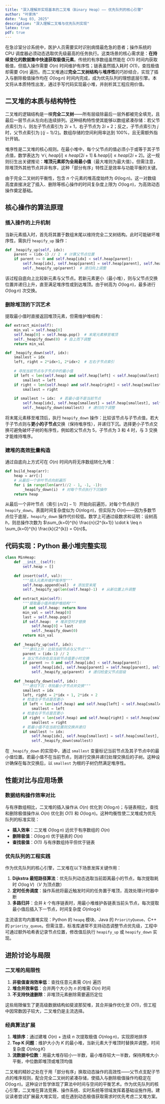 ```yaml
---
title: "深入理解并实现基本的二叉堆（Binary Heap）—— 优先队列的核心引擎"
author: "叶家炜"
date: "Aug 03, 2025"
description: "深入理解二叉堆与优先队列实现"
latex: true
pdf: true
---
```


在急诊室分诊系统中，医护人员需要实时识别病情最危急的患者；操作系统的 CPU 调度器必须动态选取优先级最高的任务执行。这类场景的核心需求是：**在持续变化的数据集中快速获取极值元素**。传统的有序数组虽然能在 $O(1)$ 时间内获取极值，但插入操作需要 $O(n)$ 时间维护有序性；链表虽然插入耗时 $O(1)$，查找极值却需要 $O(n)$ 遍历。而二叉堆通过**完全二叉树结构**与**堆序性**的巧妙结合，实现了插入与删除极值操作均在 $O(\log n)$ 时间内完成，成为优先队列的理想底层引擎。本文将从本质特性出发，通过手写代码实现最小堆，并剖析其工程应用价值。

## 二叉堆的本质与结构特性

二叉堆的逻辑结构是一棵**完全二叉树**——所有层级除最后一层外都被完全填充，且最后一层节点从左向右连续排列。这种结构特性使其能够以数组紧凑存储：若父节点索引为 $i$，则左子节点索引为 $2i+1$，右子节点为 $2i+2$；反之，子节点索引为 $j$ 时，父节点索引为 $\lfloor (j-1)/2 \rfloor$。数组存储的空间利用率达到 100%，且无需额外指针开销。

堆序性是二叉堆的核心规则。在最小堆中，每个父节点的值必须小于或等于其子节点值，数学表达为 $\forall i,\ heap[i] \leq heap[2i+1]\ \&\ heap[i] \leq heap[2i+2]$。这一规则衍生出关键推论：**堆顶元素即为全局最小值**（最大堆则为最大值）。但需注意，除堆顶外其他节点并非有序，这种「部分有序」特性正是效率与功能平衡的关键。

由于完全二叉树的平衡性，包含 $n$ 个元素的堆高度始终为 $\Theta(\log n)$。这一对数级高度直接决定了插入、删除等核心操作的时间复杂度上限为 $O(\log n)$，为高效动态操作奠定基础。

## 核心操作的算法原理

### 插入操作的上升机制
当新元素插入时，首先将其置于数组末尾以维持完全二叉树结构。此时可能破坏堆序性，需执行 `heapify_up` 操作：
```python
def _heapify_up(self, idx):
    parent = (idx-1) // 2  # 计算父节点位置
    if parent >= 0 and self.heap[idx] < self.heap[parent]:
        self.heap[idx], self.heap[parent] = self.heap[parent], self.heap[idx]  # 交换位置
        self._heapify_up(parent)  # 递归向上调整
```
该过程自底向上比较新元素与父节点。若新元素更小（最小堆），则与父节点交换位置并递归上升，直至满足堆序性或到达堆顶。由于树高为 $O(\log n)$，最多进行 $O(\log n)$ 次交换。

### 删除堆顶的下沉艺术
提取最小值时直接返回堆顶元素，但需维护堆结构：
```python
def extract_min(self):
    min_val = self.heap[0]
    self.heap[0] = self.heap.pop()  # 末尾元素移至堆顶
    self._heapify_down(0)  # 自上而下调整
    return min_val

def _heapify_down(self, idx):
    smallest = idx
    left, right = 2*idx+1, 2*idx+2  # 左右子节点索引
    
    # 寻找当前节点与子节点中的最小值
    if left < len(self.heap) and self.heap[left] < self.heap[smallest]:
        smallest = left
    if right < len(self.heap) and self.heap[right] < self.heap[smallest]:
        smallest = right
        
    if smallest != idx:  # 若最小值不是当前节点
        self.heap[idx], self.heap[smallest] = self.heap[smallest], self.heap[idx]
        self._heapify_down(smallest)  # 递归向下调整
```
将末尾元素移至堆顶后，执行 `heapify_down` 操作：比较该节点与子节点值，若大于子节点则与**更小的子节点**交换（保持堆序性），并递归下沉。选择更小子节点交换可避免破坏子树的有序性，例如若父节点为 5，子节点为 3 和 4 时，与 3 交换才能维持堆序。

### 建堆的高效批量构造
通过自底向上方式可在 $O(n)$ 时间内将无序数组转化为堆：
```python
def build_heap(arr):
    heap = arr[:]
    # 从最后一个非叶节点向前遍历
    for i in range(len(arr)//2 - 1, -1, -1):
        _heapify_down(i)  # 对每个节点执行下沉操作
    return heap
```
从最后一个非叶节点（索引 $\lfloor n/2 \rfloor -1$）开始向前遍历，对每个节点执行 `heapify_down`。表面时间复杂度似为 $O(n \log n)$，但实际为 $O(n)$——因为多数节点位于底层，`heapify_down` 操作代价较低。数学上可通过级数求和证明：设树高 $h$，则总操作次数为 $\sum_{k=0}^{h} \frac{n}{2^{k+1}} \cdot k \leq n \sum_{k=0}^{h} \frac{k}{2^{k}} = O(n)$。

## 代码实现：Python 最小堆完整实现
```python
class MinHeap:
    def __init__(self):
        self.heap = []
    
    def insert(self, val):
        """插入元素并维护堆序性"""
        self.heap.append(val)  # 添加至末尾
        self._heapify_up(len(self.heap)-1)  # 从新位置上升调整
        
    def extract_min(self):
        """提取最小值并维护堆结构"""
        if not self.heap: return None
        min_val = self.heap[0]
        last = self.heap.pop()
        if self.heap:  # 堆非空时才替换
            self.heap[0] = last
            self._heapify_down(0)
        return min_val
    
    def _heapify_up(self, idx):
        """递归上升：比较当前节点与父节点"""
        parent = (idx-1) // 2
        # 当父节点存在且当前节点值更小时交换
        if parent >= 0 and self.heap[idx] < self.heap[parent]:
            self.heap[idx], self.heap[parent] = self.heap[parent], self.heap[idx]
            self._heapify_up(parent)  # 递归检查父节点层级
    
    def _heapify_down(self, idx):
        """递归下沉：寻找最小子节点并交换"""
        smallest = idx
        left, right = 2*idx + 1, 2*idx + 2
        # 检查左子节点是否更小
        if left < len(self.heap) and self.heap[left] < self.heap[smallest]:
            smallest = left
        # 检查右子节点是否更小
        if right < len(self.heap) and self.heap[right] < self.heap[smallest]:
            smallest = right
        # 若最小值不在当前位置则交换并递归
        if smallest != idx:
            self.heap[idx], self.heap[smallest] = self.heap[smallest], self.heap[idx]
            self._heapify_down(smallest)
```
在 `_heapify_down` 的实现中，通过 `smallest` 变量标记当前节点及其子节点中的最小值位置。若最小值不在当前节点，则进行交换并递归处理交换后的子树。这种设计确保在每次交换后，以 `smallest` 为根的子树仍然满足堆序性。

## 性能对比与应用场景

### 数据结构操作效率对比
与有序数组相比，二叉堆的插入操作从 $O(n)$ 优化到 $O(\log n)$；与链表相比，查找和删除极值操作从 $O(n)$ 优化到 $O(1)$ 和 $O(\log n)$。这种均衡性使二叉堆成为优先队列的标准实现：
- **插入效率**：二叉堆 $O(\log n)$ 远优于有序数组的 $O(n)$
- **删除极值**：$O(\log n)$ 优于链表的 $O(n)$
- **查找极值**：$O(1)$ 与有序数组持平但优于链表

### 优先队列的工程实践
作为优先队列的核心引擎，二叉堆在以下场景发挥关键作用：
1. **Dijkstra 最短路径算法**：优先队列动态选取当前距离最小的节点，每次提取耗时 $O(\log V)$（$V$ 为顶点数）
2. **定时任务调度**：操作系统将最近触发时间的任务置于堆顶，高效处理计时器中断
3. **多路归并**：合并 $k$ 个有序链表时，用最小堆维护各链表当前头节点，每次提取最小值后插入下一节点，时间复杂度 $O(n \log k)$

主流语言均内置堆实现：Python 的 `heapq` 模块、Java 的 `PriorityQueue`、C++ 的 `priority_queue`。但需注意，标准库通常不支持动态调整节点优先级，工程中可通过额外哈希表记录节点位置，修改值后执行 `heapify_up` 或 `heapify_down` 实现。

## 进阶讨论与局限

### 二叉堆的局限性
1. **非极值查询效率低**：查找任意元素需 $O(n)$ 遍历
2. **堆合并效率低**：合并两个大小为 $n$ 的堆需 $O(n)$ 时间
3. **不支持快速删除**：非堆顶元素删除需要遍历定位

这些局限催生了更高级数据结构如斐波那契堆，其合并操作优化至 $O(1)$，但工程中因常数因子较大，二叉堆仍是主流选择。

### 经典算法扩展
1. **堆排序**：通过建堆 $O(n)$ + 连续 $n$ 次提取极值 $O(n \log n)$，实现原地排序
2. **Top K 问题**：维护大小为 $K$ 的最小堆，当新元素大于堆顶时替换并调整，时间复杂度 $O(n \log K)$
3. **流数据中位数**：用最大堆存较小一半数，最小堆存较大一半数，保持两堆大小平衡，中位数即堆顶或堆顶均值

二叉堆的精妙之处在于用「部分有序」换取动态操作的高效性——父节点支配子节点的堆序规则，配合完全二叉树的紧凑存储，使插入与删除极值操作均稳定在 $O(\log n)$。这种设计哲学体现了算法中时间与空间的平衡艺术。作为优先队列的核心引擎，二叉堆在算法竞赛、操作系统、实时系统等领域发挥着基础设施作用。建议读者尝试扩展最大堆实现，或在遇到动态极值获取需求时优先考虑二叉堆方案。
